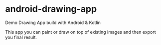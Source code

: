 # android-drawing-app

Demo Drawing App build with Android & Kotlin 

This app you can paint or draw on top of existing images and then export you final result. 
